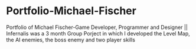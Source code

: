 # Portfolio-Michael-Fischer
Portfolio of Michael Fischer-Game Developer, Programmer and Designer  ||
Infernalis was a 3 month Group Porject in which I developed the Level Map, the AI enemies, the boss enemy and two player skills
